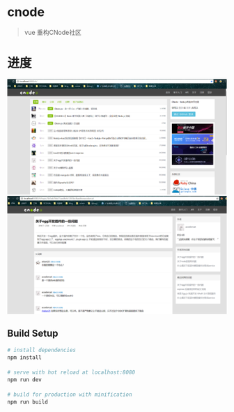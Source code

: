 # cnode

> vue 重构CNode社区

# 进度
![index](./src/assets/readme/index.png)
![topic](./src/assets/readme/topic.png)
## Build Setup

``` bash
# install dependencies
npm install

# serve with hot reload at localhost:8080
npm run dev

# build for production with minification
npm run build

```
